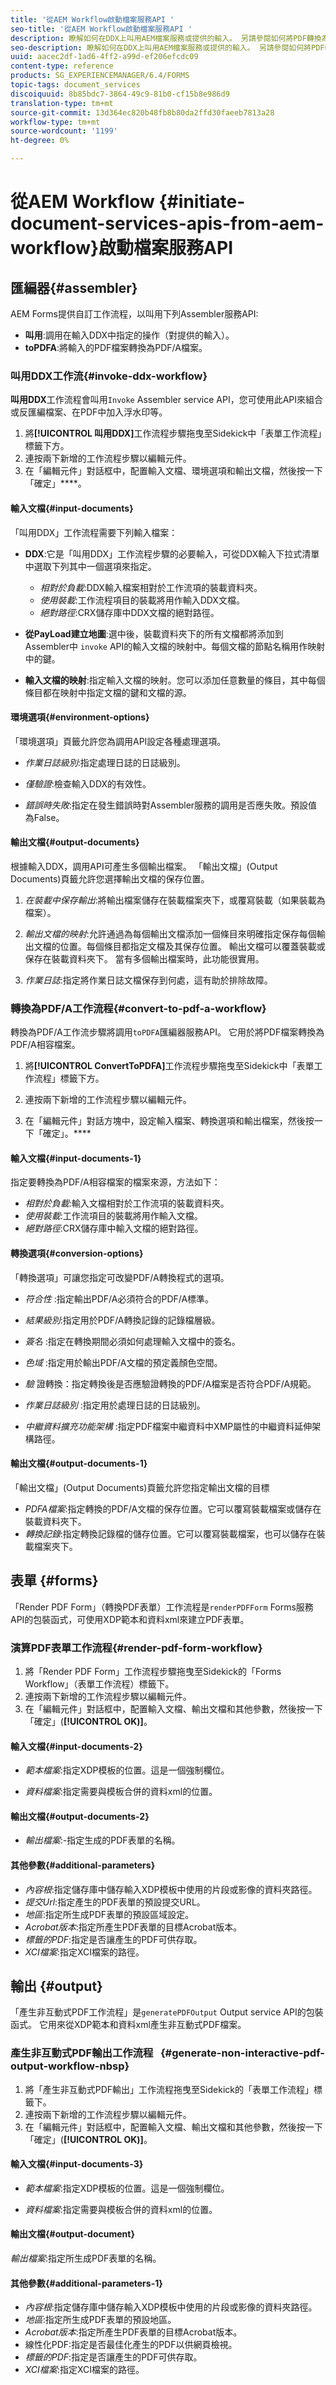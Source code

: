 ```yaml
---
title: '從AEM Workflow啟動檔案服務API '
seo-title: '從AEM Workflow啟動檔案服務API '
description: 瞭解如何在DDX上叫用AEM檔案服務或提供的輸入。 另請參閱如何將PDF轉換為PDF/A
seo-description: 瞭解如何在DDX上叫用AEM檔案服務或提供的輸入。 另請參閱如何將PDF轉換為PDF/A
uuid: aacec2df-1ad6-4ff2-a99d-ef206efcdc09
content-type: reference
products: SG_EXPERIENCEMANAGER/6.4/FORMS
topic-tags: document_services
discoiquuid: 8b85bdc7-3864-49c9-81b0-cf15b8e986d9
translation-type: tm+mt
source-git-commit: 13d364ec820b48fb8b80da2ffd30faeeb7813a28
workflow-type: tm+mt
source-wordcount: '1199'
ht-degree: 0%

---
```



# 從AEM Workflow {#initiate-document-services-apis-from-aem-workflow}啟動檔案服務API

## 匯編器{#assembler}

AEM Forms提供自訂工作流程，以叫用下列Assembler服務API:

* **叫用**:調用在輸入DDX中指定的操作（對提供的輸入）。
* **toPDFA**:將輸入的PDF檔案轉換為PDF/A檔案。

### 叫用DDX工作流{#invoke-ddx-workflow}

**叫用DDX**&#x200B;工作流程會叫用`Invoke` Assembler service API，您可使用此API來組合或反匯編檔案、在PDF中加入浮水印等。

1. 將&#x200B;**[!UICONTROL 叫用DDX]**&#x200B;工作流程步驟拖曳至Sidekick中「表單工作流程」標籤下方。
1. 連按兩下新增的工作流程步驟以編輯元件。
1. 在「編輯元件」對話框中，配置輸入文檔、環境選項和輸出文檔，然後按一下「確定」****。

#### 輸入文檔{#input-documents}

「叫用DDX」工作流程需要下列輸入檔案：

* **DDX**:它是「叫用DDX」工作流程步驟的必要輸入，可從DDX輸入下拉式清單中選取下列其中一個選項來指定。

   * *相對於負載*:DDX輸入檔案相對於工作流項的裝載資料夾。
   * *使用裝載*:工作流程項目的裝載將用作輸入DDX文檔。
   * *絕對路徑*:CRX儲存庫中DDX文檔的絕對路徑。

* **從PayLoad建立地圖**:選中後，裝載資料夾下的所有文檔都將添加到Assembler中 `invoke` API的輸入文檔的映射中。每個文檔的節點名稱用作映射中的鍵。

* **輸入文檔的映射**:指定輸入文檔的映射。您可以添加任意數量的條目，其中每個條目都在映射中指定文檔的鍵和文檔的源。

#### 環境選項{#environment-options}

「環境選項」頁籤允許您為調用API設定各種處理選項。

* *作業日誌級別*:指定處理日誌的日誌級別。
* *僅驗證*:檢查輸入DDX的有效性。

* *錯誤時失敗*:指定在發生錯誤時對Assembler服務的調用是否應失敗。預設值為False。

#### 輸出文檔{#output-documents}

根據輸入DDX，調用API可產生多個輸出檔案。 「輸出文檔」(Output Documents)頁籤允許您選擇輸出文檔的保存位置。

1. *在裝載中保存輸出*:將輸出檔案儲存在裝載檔案夾下，或覆寫裝載（如果裝載為檔案）。
1. *輸出文檔的映射*:允許通過為每個輸出文檔添加一個條目來明確指定保存每個輸出文檔的位置。每個條目都指定文檔及其保存位置。 輸出文檔可以覆蓋裝載或保存在裝載資料夾下。 當有多個輸出檔案時，此功能很實用。

1. *作業日誌*:指定將作業日誌文檔保存到何處，這有助於排除故障。

### 轉換為PDF/A工作流程{#convert-to-pdf-a-workflow}

轉換為PDF/A工作流步驟將調用`toPDFA`匯編器服務API。 它用於將PDF檔案轉換為PDF/A相容檔案。

1. 將&#x200B;**[!UICONTROL ConvertToPDFA]**&#x200B;工作流程步驟拖曳至Sidekick中「表單工作流程」標籤下方。

1. 連按兩下新增的工作流程步驟以編輯元件。
1. 在「編輯元件」對話方塊中，設定輸入檔案、轉換選項和輸出檔案，然後按一下「確定」。****

#### 輸入文檔{#input-documents-1}

指定要轉換為PDF/A相容檔案的檔案來源，方法如下：

* *相對於負載*:輸入文檔相對於工作流項的裝載資料夾。
* *使用裝載*:工作流項目的裝載將用作輸入文檔。
* *絕對路徑*:CRX儲存庫中輸入文檔的絕對路徑。

#### 轉換選項{#conversion-options}

「轉換選項」可讓您指定可改變PDF/A轉換程式的選項。

* *符合性* :指定輸出PDF/A必須符合的PDF/A標準。
* *結果級別*:指定用於PDF/A轉換記錄的記錄檔層級。
* *簽名* :指定在轉換期間必須如何處理輸入文檔中的簽名。
* *色域* :指定用於輸出PDF/A文檔的預定義顏色空間。
* *驗* 證轉換：指定轉換後是否應驗證轉換的PDF/A檔案是否符合PDF/A規範。
* *作業日誌級別* :指定用於處理日誌的日誌級別。

* *中繼資料擴充功能架構* :指定PDF檔案中繼資料中XMP屬性的中繼資料延伸架構路徑。

#### 輸出文檔{#output-documents-1}

「輸出文檔」(Output Documents)頁籤允許您指定輸出文檔的目標

* *PDFA檔案*:指定轉換的PDF/A文檔的保存位置。它可以覆寫裝載檔案或儲存在裝載資料夾下。
* *轉換記錄*:指定轉換記錄檔的儲存位置。它可以覆寫裝載檔案，也可以儲存在裝載檔案夾下。

## 表單 {#forms}

「Render PDF Form」（轉換PDF表單）工作流程是`renderPDFForm` Forms服務API的包裝函式，可使用XDP範本和資料xml來建立PDF表單。

### 演算PDF表單工作流程{#render-pdf-form-workflow}

1. 將「Render PDF Form」工作流程步驟拖曳至Sidekick的「Forms Workflow」（表單工作流程）標籤下。
1. 連按兩下新增的工作流程步驟以編輯元件。
1. 在「編輯元件」對話框中，配置輸入文檔、輸出文檔和其他參數，然後按一下「確定」(**[!UICONTROL OK)]**。

#### 輸入文檔{#input-documents-2}

* *範本檔案*:指定XDP模板的位置。這是一個強制欄位。

* *資料檔案*:指定需要與模板合併的資料xml的位置。

#### 輸出文檔{#output-documents-2}

* *輸出檔案*:-指定生成的PDF表單的名稱。

#### 其他參數{#additional-parameters}

* *內容根*:指定儲存庫中儲存輸入XDP模板中使用的片段或影像的資料夾路徑。
* *提交Url*:指定產生的PDF表單的預設提交URL。
* *地區*:指定所生成PDF表單的預設區域設定。
* *Acrobat版本*:指定所產生PDF表單的目標Acrobat版本。
* *標籤的PDF*:指定是否讓產生的PDF可供存取。
* *XCI檔案*:指定XCI檔案的路徑。

## 輸出 {#output}

「產生非互動式PDF工作流程」是`generatePDFOutput` Output service API的包裝函式。 它用來從XDP範本和資料xml產生非互動式PDF檔案。

### 產生非互動式PDF輸出工作流程   {#generate-non-interactive-pdf-output-workflow-nbsp}

1. 將「產生非互動式PDF輸出」工作流程拖曳至Sidekick的「表單工作流程」標籤下。
1. 連按兩下新增的工作流程步驟以編輯元件。
1. 在「編輯元件」對話框中，配置輸入文檔、輸出文檔和其他參數，然後按一下「確定」(**[!UICONTROL OK)]**。

#### 輸入文檔{#input-documents-3}

* *範本檔案*:指定XDP模板的位置。這是一個強制欄位。

* *資料檔案*:指定需要與模板合併的資料xml的位置。

#### 輸出文檔{#output-document}

*輸出檔案*:指定所生成PDF表單的名稱。

#### 其他參數{#additional-parameters-1}

* *內容根*:指定儲存庫中儲存輸入XDP模板中使用的片段或影像的資料夾路徑。
* *地區*:指定所生成PDF表單的預設地區。
* *Acrobat版本*:指定所產生PDF表單的目標Acrobat版本。
* 線性化PDF:指定是否最佳化產生的PDF以供網頁檢視。
* *標籤的PDF*:指定是否讓產生的PDF可供存取。
* *XCI檔案*:指定XCI檔案的路徑。


